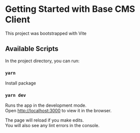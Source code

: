 # Getting Started with Base CMS Client

This project was bootstrapped with Vite

## Available Scripts

In the project directory, you can run:

### `yarn`

Install package

### `yarn dev`

Runs the app in the development mode.\
Open [http://localhost:3000](http://localhost:3000) to view it in the browser.

The page will reload if you make edits.\
You will also see any lint errors in the console.
